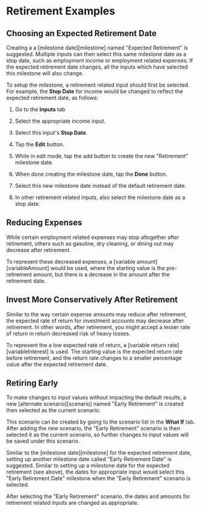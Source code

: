 # Retirement Examples

## Choosing an Expected Retirement Date

Creating a 
a [milestone date][milestone] named "Expected Retirement" is suggested. Multiple inputs can then select this same milestone date as a stop date, such as employment income or employment related expenses. If the expected retirement date changes, all the inputs which have selected this milestone will also change.

To setup the milestone, a retirement related input should first be selected. For example, the __Stop Date__ for income would be changed to reflect the expected
retirement date, as follows:

1. Go to the __Inputs__ tab

2. Select the appropriate income input. 

3. Select this input's __Stop Date__. 

4. Tap the __Edit__ button.

5. While in edit mode, tap the add button to create the new "Retirement" milestone date.

6. When done creating the milestone date, tap the __Done__ button.

7. Select this new milestone date instead of the default retirement date.

8. In other retirement related inputs, also select the milestone date as a stop date.


## Reducing Expenses

While certain employment related expenses may stop altogether after retirement, others such as gasoline, dry cleaning, or dining out may decrease after retirement. 

To represent these decreased expenses, a [variable amount][variableAmount] would be used, where the starting value is the pre-retirement amount, but there is a decrease in the amount after the retirement date.

## Invest More Conservatively After Retirement

Similar to the way certain expense amounts may reduce after retirement, the expected rate of return for investment accounts may decrease after retirement. In other words, after retirement, you might accept a lesser rate of return in return decreased risk of heavy losses.

To represent the a low expected rate of return, a [variable return rate][variableInterest] is used. The starting value is the expected return rate before retirement, and the return rate changes to a smaller percentage value after the expected retirement date.

## Retiring Early

To make changes to input values without impacting
the default results, a new [alternate scenario][scenario] named "Early Retirement"
is created then selected as the current scenario. 

This scenario can be created by going to the scenario list in the 
__What If__ tab. After adding the new scenario, the "Early Retirement" scenario is then selected it as the current scenario, so further changes 
to input values will be saved under this scenario.

Similar to the [milestone date][milestone] for the expected retirement date, setting up another milestone date called "Early Retirement Date" is suggested. Similar to setting up a milestone date for the expected retirement (see above), the dates for appropriate input would select this "Early Retirement Date" milestone when the "Early Retirement" scenario is selected.

After selecting the "Early Retirement" scenario, the dates and amounts for retirement related inputs are changed as appropriate.

